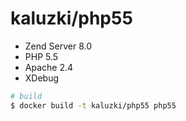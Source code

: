 # kaluzki/php55

* Zend Server 8.0
* PHP 5.5
* Apache 2.4
* XDebug

```sh
# build
$ docker build -t kaluzki/php55 php55
```